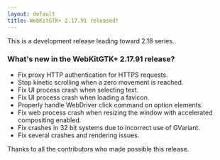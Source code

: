 ```yaml
---
layout: default
title: WebKitGTK+ 2.17.91 released!
---
```


This is a development release leading toward 2.18 series.

### What's new in the WebKitGTK+ 2.17.91 release?

 - Fix proxy HTTP authentication for HTTPS requests.
 - Stop kinetic scrolling when a zero movement is reached.
 - Fix UI process crash when selecting text.
 - Fix UI process crash when loading a favicon.
 - Properly handle WebDriver click command on option elements.
 - Fix web process crash when resizing the window with accelerated compositing enabled.
 - Fix crashes in 32 bit systems due to incorrect use of GVariant.
 - Fix several crashes and rendering issues.

Thanks to all the contributors who made possible this release.
